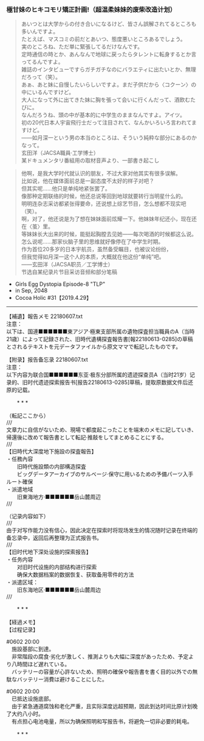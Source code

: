 ### 極甘妹のヒキコモリ矯正計画!（超温柔妹妹的废柴改造计划）

> あいつとは大学からの付き合いになるけど、皆さん誤解されてるところも多いんですよ。  
> たとえば、マスコミの前だとあいつ、態度悪いところあるでしょう。  
> 実のところね、ただ単に緊張してるだけなんです。  
> 定時通信の時とか、あんなんで地球に戻ったらタレントに転身するとか言ってるんですよ。  
> 雑誌のインタビューですらガチガチなのにバラエティに出たいとか、無理だろって（笑）。  
> あぁ、あと妹に自慢したいらしいですよ。まだ子供だから〈コクーン〉の中にいるんですけど。  
> 大人になって外に出てきた妹に胸を張って会いに行くんだって、酒飲むたびに。  
> なんだろうね、頭の中が基本的に中学生のままなんですよ。アイツ。  
> 初の20代日本人宇宙飛行士だって注目されて、なんかいろいろ言われてますけど。  
> ——如月深一という男の本当のところは、そういう純粋な部分にあるのかなって。  
> 玄田洋（JACSA職員·工学博士）  
> 某ドキュメンタリ番組用の取材音声より、一部書き起こし

> 他啊，是我大学时代就认识的朋友，不过大家对他其实有很多误解。  
> 比如说，他在媒体面前总是一副态度不太好的样子对吧？  
> 但其实呢……他只是单纯地紧张罢了。  
> 像那种定期联络的时候，他还总说等回到地球就要转行当明星什么的。  
> 明明连杂志采访都紧张得要命，还说想上综艺节目，怎么想都不现实吧（笑）。  
> 啊，对了，他还说是为了想在妹妹面前炫耀一下。他妹妹年纪还小，现在还在〈茧〉里。  
> 等妹妹长大出来的时候，能挺起胸膛去见她——每次喝酒的时候都这么说。  
> 怎么说呢……那家伙脑子里的思维就好像停在了中学生时期。  
> 作为首位20多岁的日本宇航员，虽然备受瞩目，也被议论纷纷，  
> 但我觉得如月深一这个人的本质，大概就在他这份“单纯”吧。  
> ——玄田洋（JACSA职员／工学博士）  
> 节选自某纪录片节目采访音频和部分笔稿  

* Girls Egg Dystopia Episode-8 "TLP"
* in Sep, 2048
* Cocoa Holic #31【2019.4.29】

***

【補遺】報告メモ 22180607.txt<br>注意：<br>以下は、国連■■■■■■東アジア·極東支部所属の遺物探査担当職員のA（当時21歳）によって記録された、旧時代遺構探査報告書[報22180613-0285]の草稿とされるテキストを元データファイルから原文ママで転記したものです。

【附录】报告备忘录 22180607.txt<br>注意：<br>以下内容为联合国■■■■■■东亚·极东分部所属的遗迹探查员A（当时21岁）记录的、旧时代遗迹探索报告书[报告22180613-0285]草稿，提取原数据文件后还原的记载。

　　\* \* \*

（転記ここから）<br>///<br>文章力に自信がないため、現場で都度起こったことを端末のメモに記していき、帰還後に改めて報告書として転記·推敲をしてまとめることにする。<br>///<br>【旧時代大深度地下施設の探査報告】<br>・任務內容<br>　　旧時代施設類の内部構造探査<br>　　ビッグデータアーカイブのサルベージ·保守に用いるための予備パーツ入手ルート確保<br>・派遣地域<br>　　旧東海地方·■■■■■■岳山麓周辺<br>///

（记录内容如下）<br>///<br>由于对写作能力没有信心，因此决定在探索时将现场发生的情况随时记录在终端的备忘录中，返回后再整理为正式报告书。<br>///<br>【旧时代地下深处设施的探索报告】<br>・任务内容<br>　　对旧时代设施的内部结构进行探索<br>　　确保大数据档案的数据恢复、获取备用零件的方法<br>・派遣区域：<br>　　旧东海地区·■■■■■■岳山麓周边<br>///

　　\* \* \*

【経過メモ】<br>【过程记录】<br>

#0602 20:00<br>　施設基部に到達。<br>　非常階段の腐食·劣化が激しく、推測よりも大幅に深度があったため、予定より八時間ほど遅れている。<br>　バッテリーの容量が心許ないため、照明の確保や報告書を書く目的以外での無駄なバッテリー消費は避けることにした。

#0602 20:00<br>　已抵达设施底部。<br>　由于紧急通道腐蚀和老化严重，且实际深度远超预期，因此到达时间比原计划晚了大约八小时。<br>　有点担心电池电量，所以为确保照明和写报告书，将避免一切非必要的耗电。

　　\* \* \*


